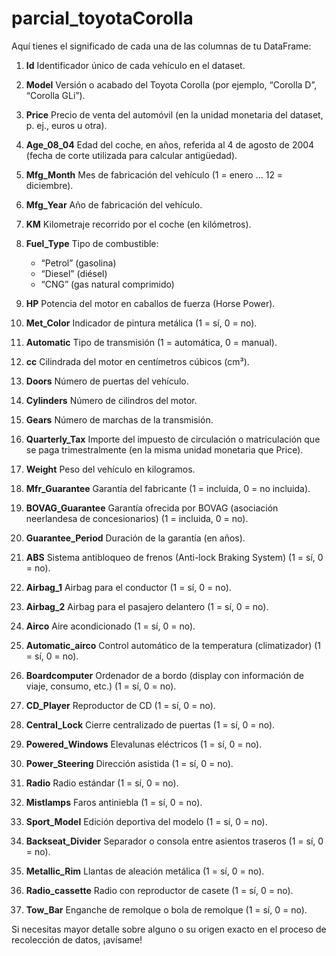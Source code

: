 # parcial_toyotaCorolla

Aquí tienes el significado de cada una de las columnas de tu DataFrame:

1. **Id**
   Identificador único de cada vehículo en el dataset.

2. **Model**
   Versión o acabado del Toyota Corolla (por ejemplo, “Corolla D”, “Corolla GLi”).

3. **Price**
   Precio de venta del automóvil (en la unidad monetaria del dataset, p. ej., euros u otra).

4. **Age\_08\_04**
   Edad del coche, en años, referida al 4 de agosto de 2004 (fecha de corte utilizada para calcular antigüedad).

5. **Mfg\_Month**
   Mes de fabricación del vehículo (1 = enero … 12 = diciembre).

6. **Mfg\_Year**
   Año de fabricación del vehículo.

7. **KM**
   Kilometraje recorrido por el coche (en kilómetros).

8. **Fuel\_Type**
   Tipo de combustible:

   * “Petrol” (gasolina)
   * “Diesel” (diésel)
   * “CNG” (gas natural comprimido)

9. **HP**
   Potencia del motor en caballos de fuerza (Horse Power).

10. **Met\_Color**
    Indicador de pintura metálica (1 = sí, 0 = no).

11. **Automatic**
    Tipo de transmisión (1 = automática, 0 = manual).

12. **cc**
    Cilindrada del motor en centímetros cúbicos (cm³).

13. **Doors**
    Número de puertas del vehículo.

14. **Cylinders**
    Número de cilindros del motor.

15. **Gears**
    Número de marchas de la transmisión.

16. **Quarterly\_Tax**
    Importe del impuesto de circulación o matriculación que se paga trimestralmente (en la misma unidad monetaria que Price).

17. **Weight**
    Peso del vehículo en kilogramos.

18. **Mfr\_Guarantee**
    Garantía del fabricante (1 = incluida, 0 = no incluida).

19. **BOVAG\_Guarantee**
    Garantía ofrecida por BOVAG (asociación neerlandesa de concesionarios) (1 = incluida, 0 = no).

20. **Guarantee\_Period**
    Duración de la garantía (en años).

21. **ABS**
    Sistema antibloqueo de frenos (Anti-lock Braking System) (1 = sí, 0 = no).

22. **Airbag\_1**
    Airbag para el conductor (1 = sí, 0 = no).

23. **Airbag\_2**
    Airbag para el pasajero delantero (1 = sí, 0 = no).

24. **Airco**
    Aire acondicionado (1 = sí, 0 = no).

25. **Automatic\_airco**
    Control automático de la temperatura (climatizador) (1 = sí, 0 = no).

26. **Boardcomputer**
    Ordenador de a bordo (display con información de viaje, consumo, etc.) (1 = sí, 0 = no).

27. **CD\_Player**
    Reproductor de CD (1 = sí, 0 = no).

28. **Central\_Lock**
    Cierre centralizado de puertas (1 = sí, 0 = no).

29. **Powered\_Windows**
    Elevalunas eléctricos (1 = sí, 0 = no).

30. **Power\_Steering**
    Dirección asistida (1 = sí, 0 = no).

31. **Radio**
    Radio estándar (1 = sí, 0 = no).

32. **Mistlamps**
    Faros antiniebla (1 = sí, 0 = no).

33. **Sport\_Model**
    Edición deportiva del modelo (1 = sí, 0 = no).

34. **Backseat\_Divider**
    Separador o consola entre asientos traseros (1 = sí, 0 = no).

35. **Metallic\_Rim**
    Llantas de aleación metálica (1 = sí, 0 = no).

36. **Radio\_cassette**
    Radio con reproductor de casete (1 = sí, 0 = no).

37. **Tow\_Bar**
    Enganche de remolque o bola de remolque (1 = sí, 0 = no).

Si necesitas mayor detalle sobre alguno o su origen exacto en el proceso de recolección de datos, ¡avísame!


